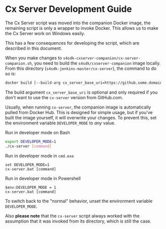 # Cx Server Development Guide

The Cx Server script was moved into the companion Docker image, the remaining script is only a wrapper to invoke Docker.
This allows us to make the Cx Server work on Windows easily.

This has a few consequences for developing the script, which are described in this document.

When you make changes to `s4sdk-cxserver-companion/cx-server-companion.sh`, you need to build the `s4sdk/cxserver-companion` image locally.
From this directory (`s4sdk-jenkins-master/cx-server`), the command to do so is:

```bash
docker build [--build-arg cx_server_base_uri=https://github.some.domain/raw/path/to/cx-server] -t s4sdk/cxserver-companion ../../s4sdk-cxserver-companion
```

The build argument `cx_server_base_uri` is optional and only required if you don't want to use the `cx-server` version from GitHub.com.

Usually, when running `cx-server`, the companion image is automatically pulled from Docker Hub.
This is designed for simple usage, but if you've built the image yourself, it will overwrite your changes.
To prevent this, set the environment variable `DEVELOPER_MODE` to _any_ value.

Run in developer mode on Bash
```bash
export DEVELOPER_MODE=1
./cx-server [command]
```

Run in developer mode in `cmd.exe`
```
set DEVELOPER_MODE=1
cx-server.bat [command]
```

Run in developer mode in Powershell
```
$env:DEVELOPER_MODE = 1
cx-server.bat [command]
```

To switch back to the "normal" behavior, unset the environment variable `DEVELOPER_MODE`.

Also __please note__ that the `cx-server` script always worked with the assumption that it was invoked from its directory, which is still the case.
